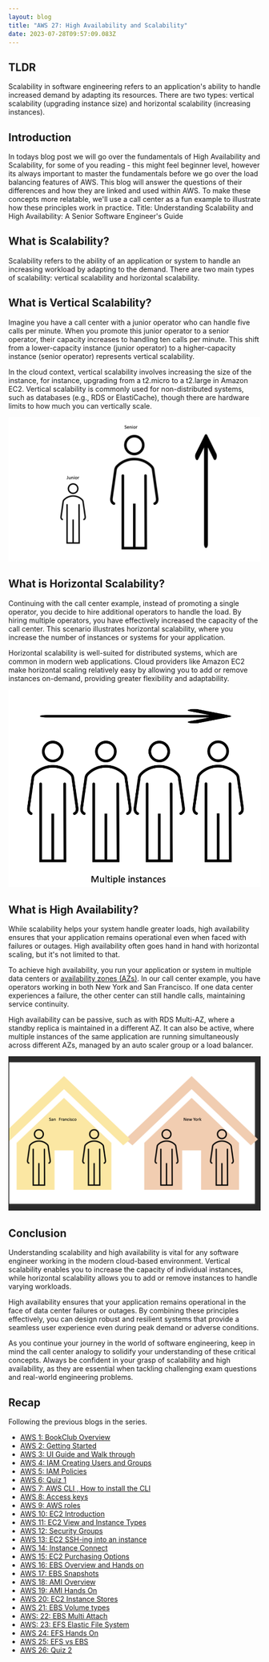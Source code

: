 ```yaml
---
layout: blog
title: "AWS 27: High Availability and Scalability"
date: 2023-07-28T09:57:09.083Z
---
```


## TLDR

Scalability in software engineering refers to an application's ability to handle increased demand by adapting its resources. There are two types: vertical scalability (upgrading instance size) and horizontal scalability (increasing instances).

## Introduction

In todays blog post we will go over the fundamentals of High Availability and Scalability, for some of you reading - this might feel beginner level, however its always important to master the fundamentals before we go over the load balancing features of AWS. This blog will answer the questions of their differences and how they are linked and used within AWS.
To make these concepts more relatable, we'll use a call center as a fun example to illustrate how these principles work in practice.
Title: Understanding Scalability and High Availability: A Senior Software Engineer's Guide

## What is Scalability?

Scalability refers to the ability of an application or system to handle an increasing workload by adapting to the demand. There are two main types of scalability: vertical scalability and horizontal scalability.

## What is Vertical Scalability?

Imagine you have a call center with a junior operator who can handle five calls per minute. When you promote this junior operator to a senior operator, their capacity increases to handling ten calls per minute. This shift from a lower-capacity instance (junior operator) to a higher-capacity instance (senior operator) represents vertical scalability.

In the cloud context, vertical scalability involves increasing the size of the instance, for instance, upgrading from a t2.micro to a t2.large in Amazon EC2. Vertical scalability is commonly used for non-distributed systems, such as databases (e.g., RDS or ElastiCache), though there are hardware limits to how much you can vertically scale.

![vertical scalability - the same employee being promoted to show they are being vertically scaled](/blog/src/images/27/vertical.png)

## What is Horizontal Scalability?

Continuing with the call center example, instead of promoting a single operator, you decide to hire additional operators to handle the load. By hiring multiple operators, you have effectively increased the capacity of the call center. This scenario illustrates horizontal scalability, where you increase the number of instances or systems for your application.

Horizontal scalability is well-suited for distributed systems, which are common in modern web applications. Cloud providers like Amazon EC2 make horizontal scaling relatively easy by allowing you to add or remove instances on-demand, providing greater flexibility and adaptability.

![horizontal scalability - shows multiple people working](/blog/src/images/27/horrizontal.png)

## What is High Availability?

While scalability helps your system handle greater loads, high availability ensures that your application remains operational even when faced with failures or outages. High availability often goes hand in hand with horizontal scaling, but it's not limited to that.

To achieve high availability, you run your application or system in multiple data centers or [availability zones (AZs)](https://aws.amazon.com/about-aws/global-infrastructure/regions_az/). In our call center example, you have operators working in both New York and San Francisco. If one data center experiences a failure, the other center can still handle calls, maintaining service continuity.

High availability can be passive, such as with RDS Multi-AZ, where a standby replica is maintained in a different AZ. It can also be active, where multiple instances of the same application are running simultaneously across different AZs, managed by an auto scaler group or a load balancer.

![high availability - shows two offices](/blog/src/images/27/high-av.png)

## Conclusion

Understanding scalability and high availability is vital for any software engineer working in the modern cloud-based environment. Vertical scalability enables you to increase the capacity of individual instances, while horizontal scalability allows you to add or remove instances to handle varying workloads.

High availability ensures that your application remains operational in the face of data center failures or outages. By combining these principles effectively, you can design robust and resilient systems that provide a seamless user experience even during peak demand or adverse conditions.

As you continue your journey in the world of software engineering, keep in mind the call center analogy to solidify your understanding of these critical concepts. Always be confident in your grasp of scalability and high availability, as they are essential when tackling challenging exam questions and real-world engineering problems.

## Recap

Following the previous blogs in the series.

- [AWS 1: BookClub Overview](https://magicishaqblog.netlify.app/aws/)
- [AWS 2: Getting Started](https://magicishaqblog.netlify.app/2023-01-23-aws-2-getting-started/)
- [AWS 3: UI Guide and Walk through](https://magicishaqblog.netlify.app/2023-01-27-aws-3-UI-guide-and-walkthrough)
- [AWS 4: IAM Creating Users and Groups](https://magicishaqblog.netlify.app/2023-01-28-aws-4-IAM)
- [AWS 5: IAM Policies](https://magicishaqblog.netlify.app/2023-02-03-aws-5-IAM-polices)
- [AWS 6: Quiz 1 ](https://magicishaqblog.netlify.app/aws-quiz-one)
- [AWS 7: AWS CLI , How to install the CLI](https://magicishaqblog.netlify.app/2023-10-03-aws-7-cli)
- [AWS 8: Access keys](https://magicishaqblog.netlify.app/2023-10-03-aws-8-access-keys)
- [AWS 9: AWS roles](https://magicishaqblog.netlify.app/2023-02-17-aws-9-roles)
- [AWS 10: EC2 Introduction](https://magicishaqblog.netlify.app/2023-02-24-aws-10-EC2/)
- [AWS 11: EC2 View and Instance Types](https://magicishaqblog.netlify.app/2023-03-03-aws-11-EC2-View-and-instance-types)
- [AWS 12: Security Groups](https://magicishaqblog.netlify.app/2023-03-10-aws-12-security-groups)
- [AWS 13: EC2 SSH-ing into an instance](https://magicishaqblog.netlify.app/2023-03-17-aws-13-ssh)
- [AWS 14: Instance Connect](https://magicishaqblog.netlify.app/2023-03-24-aws-14-instance-connect)
- [AWS 15: EC2 Purchasing Options](https://magicishaqblog.netlify.app/2023-03-31-aws-15-EC2-purchasing-options)
- [AWS 16: EBS Overview and Hands on](https://magicishaqblog.netlify.app/2023-04-14-aws-16-EBS-Overview-and-Hands-On)
- [AWS 17: EBS Snapshots](https://magicishaqblog.netlify.app/2023-04-21-aws-17-ebs-snapshots)
- [AWS 18: AMI Overview](https://magicishaqblog.netlify.app/2023-04-28-aws-18-ami)
- [AWS 19: AMI Hands On](https://magicishaqblog.netlify.app/2023-06-02-aws-19-AMI-Hands-On)
- [AWS 20: EC2 Instance Stores](https://magicishaqblog.netlify.app/2023-06-09-aws-20-EC2-Instance-Store)
- [AWS 21: EBS Volume types](https://magicishaqblog.netlify.app/2023-06-16-aws-21-EBS-volume-types)
- [AWS: 22: EBS Multi Attach](https://magicishaqblog.netlify.app/2023-06-23-aws-22-EBS-Multi-Attach)
- [AWS: 23: EFS Elastic File System](https://magicishaqblog.netlify.app/2023-06-30-aws-23-EFS-Elastic-File-System)
- [AWS 24: EFS Hands On](https://magicishasblog.netlify.app/2023-07-07-aws-24-EFS-Hands-On)
- [AWS 25: EFS vs EBS](https://magicishasblog.netlify.app/2023-07-14-aws-25-EFS-vs-EBS)
- [AWS 26: Quiz 2](https://magicishaqblog.netlify.app/quiz-2/2023-07-21-aws-26-quiz-2/)
